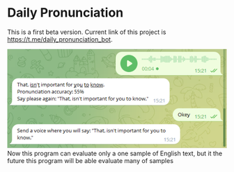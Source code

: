 # Daily Pronunciation
This is a first beta version. Current link of this project is https://t.me/daily_pronunciation_bot.

![Image which show work this program to you](./public/readme.png)
Now this program can evaluate only a one sample of English text, but it the future this program will be able evaluate many of samples